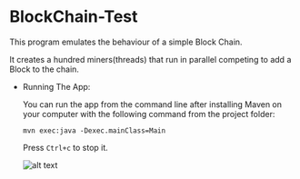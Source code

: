 # BlockChain-Test

This program emulates the behaviour of a simple Block Chain.

It creates a hundred miners(threads) that run in parallel competing to add a Block to the chain.

* Running The App:

   You can run the app from the command line after installing Maven on your computer with the following command
   from the project folder:

   ```
   mvn exec:java -Dexec.mainClass=Main
   ```
   
   Press `Ctrl+c` to stop it.
   
   ![alt text](https://github.com/ramiro-igmun/BlockChain-Test/blob/master/blockchain2.gif "Block Chain")
